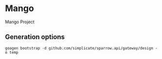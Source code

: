 # Mango
Mango Project

## Generation options
```
goagen bootstrap -d github.com/simplicate/sparrow.api/gateway/design -o temp
```
